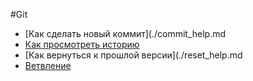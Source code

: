 #Git
- [Как сделать новый коммит](./commit_help.md
- [Как просмотреть историю](./log_help.md)
- [Как вернуться к прошлой версии](./reset_help.md
- [Ветвление](./branch_help.md)
